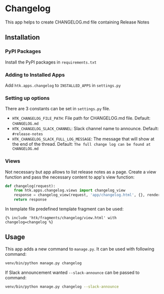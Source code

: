 # Changelog

This app helps to create CHANGELOG.md file containing Release Notes


## Installation

### PyPI Packages
Install the PyPI packages in `requirements.txt`

### Adding to Installed Apps
Add `htk.apps.changelog` to `INSTALLED_APPS` in `settings.py`

### Setting up options
There are 3 constants can be set in `settings.py` file.

- `HTK_CHANGELOG_FILE_PATH`: File path for CHANGELOG.md file.
  Default: `CHANGELOG.md`
- `HTK_CHANGELOG_SLACK_CHANNEL`: Slack channel name to announce.
  Default: `#release-notes`
- `HTK_CHANGELOG_SLACK_FULL_LOG_MESSAGE`: The message that will show at the end of the thread.
  Default: `The full change log can be found at CHANGELOG.md`

### Views
Not necessary but app allows to list release notes as a page.
Create a view function and pass the necessary content to app's view function:

```python
def changelog(request):
    from htk.apps.changelog.views import changelog_view
    response = changelog_view(request, 'app/changelog.html', {}, render)
    return response
```

In template file predefined template fragment can be used:

```
{% include 'htk/fragments/changelog/view.html' with changelog=changelog %}
```


## Usage
This app adds a new command to `manage.py`. It can be used with following command:

```bash
venv/bin/python manage.py changelog
```

If Slack announcement wanted `--slack-announce` can be passed to command:

```bash
venv/bin/python manage.py changelog --slack-announce
```
